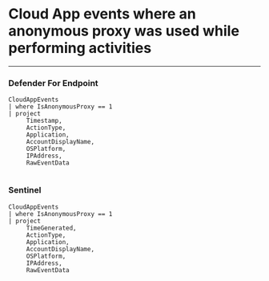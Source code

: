 # Cloud App events where an anonymous proxy was used while performing activities
----
### Defender For Endpoint

```
CloudAppEvents
| where IsAnonymousProxy == 1
| project
     Timestamp,
     ActionType,
     Application,
     AccountDisplayName,
     OSPlatform,
     IPAddress,
     RawEventData


```
### Sentinel
```
CloudAppEvents
| where IsAnonymousProxy == 1
| project
     TimeGenerated,
     ActionType,
     Application,
     AccountDisplayName,
     OSPlatform,
     IPAddress,
     RawEventData


```



